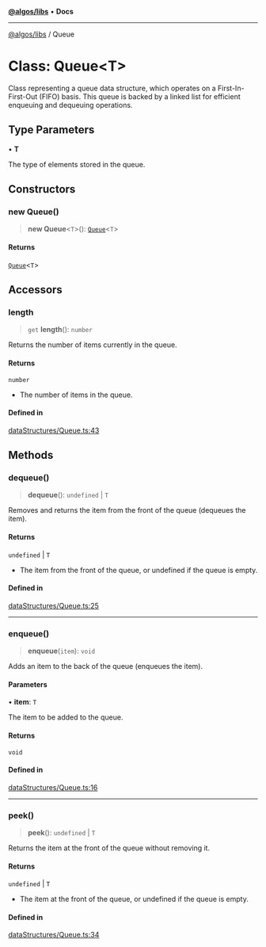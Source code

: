 [**@algos/libs**](../README.md) • **Docs**

***

[@algos/libs](../globals.md) / Queue

# Class: Queue\<T\>

Class representing a queue data structure, which operates on a First-In-First-Out (FIFO) basis.
This queue is backed by a linked list for efficient enqueuing and dequeuing operations.

## Type Parameters

• **T**

The type of elements stored in the queue.

## Constructors

### new Queue()

> **new Queue**\<`T`\>(): [`Queue`](Queue.md)\<`T`\>

#### Returns

[`Queue`](Queue.md)\<`T`\>

## Accessors

### length

> `get` **length**(): `number`

Returns the number of items currently in the queue.

#### Returns

`number`

- The number of items in the queue.

#### Defined in

[dataStructures/Queue.ts:43](https://bitbucket.org/vladbasin/algos/src/5a7ff036d2baf511556b0e58f1b60a1888b2ff2f/libs/algos/src/lib/dataStructures/Queue.ts#lines-43)

## Methods

### dequeue()

> **dequeue**(): `undefined` \| `T`

Removes and returns the item from the front of the queue (dequeues the item).

#### Returns

`undefined` \| `T`

- The item from the front of the queue, or undefined if the queue is empty.

#### Defined in

[dataStructures/Queue.ts:25](https://bitbucket.org/vladbasin/algos/src/5a7ff036d2baf511556b0e58f1b60a1888b2ff2f/libs/algos/src/lib/dataStructures/Queue.ts#lines-25)

***

### enqueue()

> **enqueue**(`item`): `void`

Adds an item to the back of the queue (enqueues the item).

#### Parameters

• **item**: `T`

The item to be added to the queue.

#### Returns

`void`

#### Defined in

[dataStructures/Queue.ts:16](https://bitbucket.org/vladbasin/algos/src/5a7ff036d2baf511556b0e58f1b60a1888b2ff2f/libs/algos/src/lib/dataStructures/Queue.ts#lines-16)

***

### peek()

> **peek**(): `undefined` \| `T`

Returns the item at the front of the queue without removing it.

#### Returns

`undefined` \| `T`

- The item at the front of the queue, or undefined if the queue is empty.

#### Defined in

[dataStructures/Queue.ts:34](https://bitbucket.org/vladbasin/algos/src/5a7ff036d2baf511556b0e58f1b60a1888b2ff2f/libs/algos/src/lib/dataStructures/Queue.ts#lines-34)
